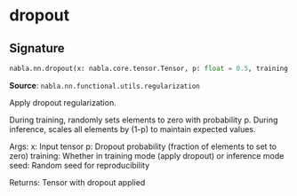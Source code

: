 # dropout

## Signature

```python
nabla.nn.dropout(x: nabla.core.tensor.Tensor, p: float = 0.5, training: bool = True, seed: int | None = None) -> nabla.core.tensor.Tensor
```

**Source**: `nabla.nn.functional.utils.regularization`

Apply dropout regularization.

During training, randomly sets elements to zero with probability p.
During inference, scales all elements by (1-p) to maintain expected values.

Args:
    x: Input tensor
    p: Dropout probability (fraction of elements to set to zero)
    training: Whether in training mode (apply dropout) or inference mode
    seed: Random seed for reproducibility

Returns:
    Tensor with dropout applied

